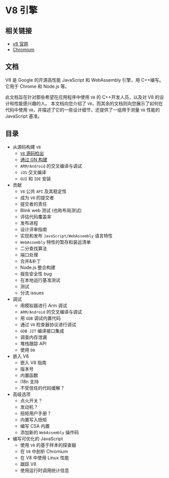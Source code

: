 # V8 引擎

## 相关链接

- [v8 官网](https://v8.dev/docs/)
- [Chromium](https://github.com/chromium/chromium)

## 文档

V8 是 Google 的开源高性能 JavaScript 和 WebAssembly 引擎，用 C++编写。它用于 Chrome 和 Node.js 等。

此文档旨在针对那些希望在应用程序中使用 `V8` 的 C++开发人员，以及对 V8 的设计和性能感兴趣的人。
本文档向您介绍了 `V8`，而其余的文档则向您展示了如何在代码中使用 `V8`，并描述了它的一些设计细节，还提供了一组用于测量 `V8` 性能的 JavaScript 基准。

## 目录

- 从源码构建 `V8`
  - [`V8` 源码检出](/frontend/v8/source-code)
  - [通过 GN 构建](/frontend/v8/build-gn)
  - `ARM/Android` 的交叉编译与调试
  - `iOS` 交叉编译
  - `GUI` 和 `IDE` 安装
- 贡献
  - `V8` 公共 `API` 及其稳定性
  - 成为 `V8` 的提交者
  - 提交者的责任
  - Blink web 测试 (也称布局测试)
  - 评估代码覆盖率
  - 发布进程
  - 设计评审指南
  - 实现和发布 `JavaScript/WebAssembly` 语言特性
  - `WebAssembly` 特性的暂存和装运清单
  - 二分查找算法
  - 端口处理
  - 合并&补丁
  - Node.js 整合构建
  - 报告安全性 bug
  - 在本地运行基准测试
  - 测试
  - 分流 issues
- 调试
  - 用模拟器进行 Arm 调试
  - `ARM/Android` 的交叉编译与调试
  - 用 `GDB` 调试内置代码
  - 通过 `V8` 检查器协议进行调试
  - `GDB JIT` 编译接口集成
  - 调查内存泄漏
  - 堆栈跟踪 API
  - 使用 `D8`
- 嵌入 V8
  - 嵌入 V8 指南
  - 版本号
  - 内置函数
  - i18n 支持
  - 不受信任的代码缓解？
- 高级选项
  - 点火开关？
  - 发动机？
  - 扭矩用户手册？
  - 内置写入扭矩
  - 编写 CSA 内置
  - 添加新的 `WebAssembly` 操作码
- 编写可优化的 JavaScript
  - 使用 `V8` 的基于样本的探查器
  - 在 `V8` 中剖析 Chromium
  - 在 V8 中使用 Linux 性能
  - 跟踪 V8
  - 使用运行时调用统计信息
